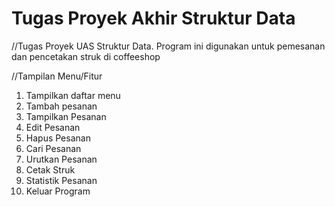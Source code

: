 # Tugas Proyek Akhir Struktur Data
//Tugas Proyek UAS Struktur Data. Program ini digunakan untuk pemesanan dan pencetakan struk di coffeeshop

//Tampilan Menu/Fitur
1. Tampilkan daftar menu
2. Tambah pesanan
3. Tampilkan Pesanan
4. Edit Pesanan
5. Hapus Pesanan
6. Cari Pesanan
7. Urutkan Pesanan
8. Cetak Struk
9. Statistik Pesanan
10. Keluar Program
